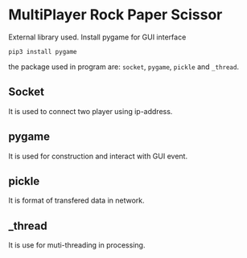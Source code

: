 # MultiPlayer Rock Paper Scissor
External library used. Install pygame for GUI interface
```
pip3 install pygame
```
the package used in program are: `socket`, `pygame`, `pickle` and `_thread`.
## Socket
It is used to connect two player using ip-address.
## pygame
It is used for construction and interact with GUI event.
## pickle
It is format of transfered data in network.
## _thread
It is use for muti-threading in processing.